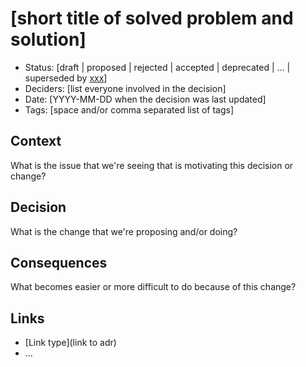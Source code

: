 # [short title of solved problem and solution]

- Status: [draft | proposed | rejected | accepted | deprecated | … | superseded by [xxx](yyyymmdd-xxx.md)] <!-- optional -->
- Deciders: [list everyone involved in the decision] <!-- optional -->
- Date: [YYYY-MM-DD when the decision was last updated] <!-- optional. To customize the ordering without relying on last edit dates -->
- Tags: [space and/or comma separated list of tags] <!-- optional -->

## Context
What is the issue that we're seeing that is motivating this decision or change?

## Decision
What is the change that we're proposing and/or doing?

## Consequences
What becomes easier or more difficult to do because of this change?

## Links <!-- optional -->
- [Link type](link to adr) <!-- example: Refined by [xxx](yyyymmdd-xxx.md) -->
- … <!-- numbers of links can vary -->
